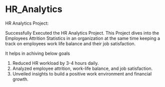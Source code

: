 # HR_Analytics
HR Analytics Project:

Successfully Executed the HR Analytics Project. This Project dives into the Employees Attrition Statistics in an organization at the same time keeping a track on employees work life balance and their job satisfaction.

It helps in achiving below goals

1. Reduced HR workload by 3-4 hours daily. 
2. Analyzed employee attrition, work-life balance, and job satisfaction.
3. Unveiled insights to build a positive work environment and financial growth.
